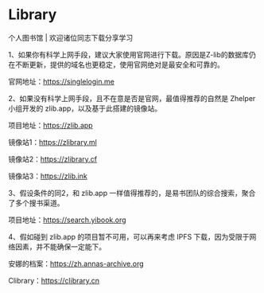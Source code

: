 # Library
个人图书馆  |  欢迎诸位同志下载分享学习

1、如果你有科学上网手段，建议大家使用官网进行下载。原因是Z-lib的数据库仍在不断更新，提供的域名也更稳定，使用官网绝对是最安全和可靠的。

官网地址：https://singlelogin.me

2、如果没有科学上网手段，且不在意是否是官网，最值得推荐的自然是 Zhelper 小组开发的 zlib.app，以及基于此搭建的镜像站。

项目地址：https://zlib.app

镜像站1：https://zlibrary.ml

镜像站2：https://zlibrary.cf

镜像站3：https://zlib.ink

3、假设条件的同2，和 zlib.app 一样值得推荐的，是易书团队的综合搜索，聚合了多个搜书渠道。

项目地址：https://search.yibook.org

4、假如碰到 zlib.app 的项目暂不可用，可以再来考虑 IPFS 下载，因为受限于网络因素，并不能确保一定能下。

安娜的档案：https://zh.annas-archive.org

Clibrary：https://clibrary.cn
